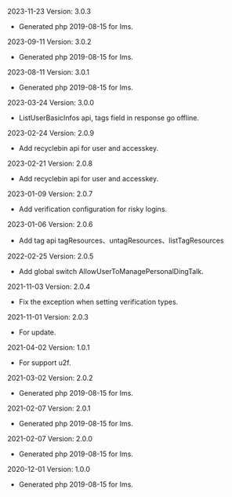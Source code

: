 2023-11-23 Version: 3.0.3
- Generated php 2019-08-15 for Ims.

2023-09-11 Version: 3.0.2
- Generated php 2019-08-15 for Ims.

2023-08-11 Version: 3.0.1
- Generated php 2019-08-15 for Ims.

2023-03-24 Version: 3.0.0
- ListUserBasicInfos api, tags field in response go offline.

2023-02-24 Version: 2.0.9
- Add recyclebin api for user and accesskey.

2023-02-21 Version: 2.0.8
- Add recyclebin api for user and accesskey.

2023-01-09 Version: 2.0.7
- Add verification configuration for risky logins.

2023-01-06 Version: 2.0.6
- Add tag api tagResources、untagResources、listTagResources

2022-02-25 Version: 2.0.5
- Add global switch AllowUserToManagePersonalDingTalk.

2021-11-03 Version: 2.0.4
- Fix the exception when setting verification types.

2021-11-01 Version: 2.0.3
- For update.

2021-04-02 Version: 1.0.1
- For support u2f.

2021-03-02 Version: 2.0.2
- Generated php 2019-08-15 for Ims.

2021-02-07 Version: 2.0.1
- Generated php 2019-08-15 for Ims.

2021-02-07 Version: 2.0.0
- Generated php 2019-08-15 for Ims.

2020-12-01 Version: 1.0.0
- Generated php 2019-08-15 for Ims.

